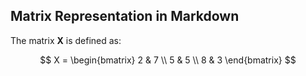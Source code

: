 ## Matrix Representation in Markdown

The matrix **X** is defined as:

$$
X =
\begin{bmatrix}
2 & 7 \\
5 & 5 \\
8 & 3
\end{bmatrix}
$$

